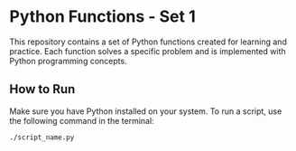# Python Functions - Set 1

This repository contains a set of Python functions created for learning and practice. Each function solves a specific problem and is implemented with Python programming concepts.


## How to Run

Make sure you have Python installed on your system. To run a script, use the following command in the terminal:

```bash
./script_name.py